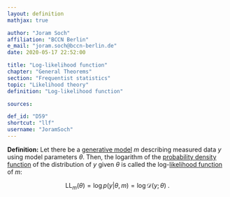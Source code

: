 ```yaml
---
layout: definition
mathjax: true

author: "Joram Soch"
affiliation: "BCCN Berlin"
e_mail: "joram.soch@bccn-berlin.de"
date: 2020-05-17 22:52:00

title: "Log-likelihood function"
chapter: "General Theorems"
section: "Frequentist statistics"
topic: "Likelihood theory"
definition: "Log-likelihood function"

sources:

def_id: "D59"
shortcut: "llf"
username: "JoramSoch"
---
```



**Definition:** Let there be a [generative model](/D/gm) $m$ describing measured data $y$ using model parameters $\theta$. Then, the logarithm of the [probability density function](/D/pdf) of the distribution of $y$ given $\theta$ is called the log-[likelihood function](/D/lf) of $m$:

$$ \label{eq:llf}
\mathrm{LL}_m(\theta) = \log p(y|\theta,m) = \log \mathcal{D}(y; \theta) \; .
$$